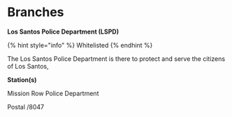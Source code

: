 # Branches

**Los Santos Police Department (LSPD)**

{% hint style="info" %} Whitelisted {% endhint %}

The Los Santos Police Department is there to protect and serve the citizens of Los Santos,

**Station(s)** 
<IMAGE HERE>

Mission Row Police Department

Postal /8047


